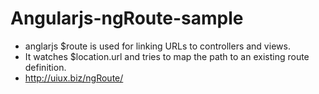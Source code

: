 # Angularjs-ngRoute-sample
- anglarjs $route is used for linking URLs to controllers and views.
- It watches $location.url and tries to map the path to an existing route definition.
- http://uiux.biz/ngRoute/
